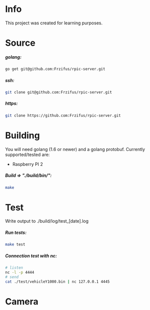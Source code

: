 # Info
This project was created for learning purposes.

# Source

##### golang:
```sh
go get git@github.com:Frzifus/rpic-server.git
```

##### ssh:
```sh
git clone git@github.com:Frzifus/rpic-server.git
```

##### https:
```sh
git clone https://github.com:Frzifus/rpic-server.git
```

# Building

You will need golang (1.6 or newer) and a golang protobuf.
Currently supported/tested are:
 - Raspberry PI 2
##### Build => "./build/bin/":
```sh
make
```

# Test

Write output to ./build/log/test_[date].log
##### Run tests:
```sh
make test
```

##### Connection test with nc:
```sh
# listen
nc -l -p 4444
# send
cat ./test/vehicleY1000.bin | nc 127.0.0.1 4445
```

# Camera
